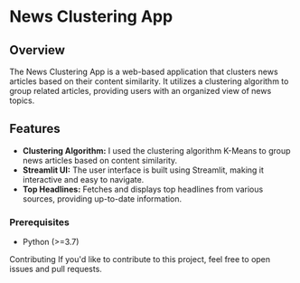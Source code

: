 # News Clustering App

## Overview

The News Clustering App is a web-based application that clusters news articles based on their content similarity. It utilizes a clustering algorithm to group related articles, providing users with an organized view of news topics.

## Features

- **Clustering Algorithm:** I used the clustering algorithm K-Means to group news articles based on content similarity.
- **Streamlit UI:** The user interface is built using Streamlit, making it interactive and easy to navigate.
- **Top Headlines:** Fetches and displays top headlines from various sources, providing up-to-date information.
  
### Prerequisites

- Python (>=3.7)

Contributing
If you'd like to contribute to this project, feel free to open issues and pull requests.
